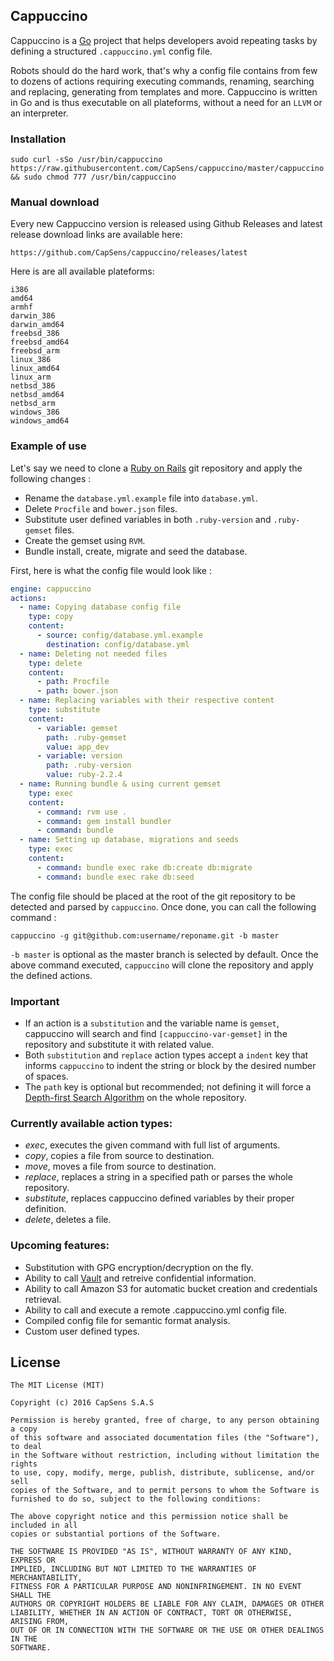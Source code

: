 ## Cappuccino
Cappuccino is a [Go](https://golang.org) project that helps developers avoid repeating tasks by defining a structured `.cappuccino.yml` config file.

Robots should do the hard work, that's why a config file contains from few to dozens of actions requiring executing commands, renaming, searching and replacing, generating from templates and more. Cappuccino is written in Go and is thus executable on all plateforms, without a need for an `LLVM` or an interpreter.

### Installation
```
sudo curl -sSo /usr/bin/cappuccino https://raw.githubusercontent.com/CapSens/cappuccino/master/cappuccino && sudo chmod 777 /usr/bin/cappuccino
```

### Manual download
Every new Cappuccino version is released using Github Releases and latest release download links are available here:
```
https://github.com/CapSens/cappuccino/releases/latest
```

Here is are all available plateforms:
```
i386
amd64
armhf
darwin_386
darwin_amd64
freebsd_386
freebsd_amd64
freebsd_arm
linux_386
linux_amd64
linux_arm
netbsd_386
netbsd_amd64
netbsd_arm
windows_386
windows_amd64
```

### Example of use
Let's say we need to clone a [Ruby on Rails](http://rubyonrails.org/) git repository and apply the following changes :
- Rename the `database.yml.example` file into `database.yml`.
- Delete `Procfile` and `bower.json` files.
- Substitute user defined variables in both `.ruby-version` and `.ruby-gemset` files.
- Create the gemset using `RVM`.
- Bundle install, create, migrate and seed the database.

First, here is what the config file would look like :

```yaml
engine: cappuccino
actions:
  - name: Copying database config file
    type: copy
    content:
      - source: config/database.yml.example
        destination: config/database.yml
  - name: Deleting not needed files
    type: delete
    content:
      - path: Procfile
      - path: bower.json
  - name: Replacing variables with their respective content
    type: substitute
    content:
      - variable: gemset
        path: .ruby-gemset
        value: app_dev
      - variable: version
        path: .ruby-version
        value: ruby-2.2.4
  - name: Running bundle & using current gemset
    type: exec
    content:
      - command: rvm use .
      - command: gem install bundler
      - command: bundle
  - name: Setting up database, migrations and seeds
    type: exec
    content:
      - command: bundle exec rake db:create db:migrate
      - command: bundle exec rake db:seed
```

The config file should be placed at the root of the git repository to be detected and parsed by `cappuccino`. Once done, you can call the following command :
```
cappuccino -g git@github.com:username/reponame.git -b master
```

`-b master` is optional as the master branch is selected by default. Once the above command executed, `cappuccino` will clone the repository and apply the defined actions.

### Important
- If an action is a `substitution` and the variable name is `gemset`, cappuccino will search and find `[cappuccino-var-gemset]` in the repository and substitute it with related value.
- Both `substitution` and `replace` action types accept a `indent` key that informs `cappuccino` to indent the string or block by the desired number of spaces.
- The `path` key is optional but recommended; not defining it will force a [Depth-first Search Algorithm](https://en.wikipedia.org/wiki/Depth-first_search) on the whole repository.

### Currently available action types:
* _exec_, executes the given command with full list of arguments.
* _copy_, copies a file from source to destination.
* _move_, moves a file from source to destination.
* _replace_, replaces a string in a specified path or parses the whole repository.
* _substitute_, replaces cappuccino defined variables by their proper definition.
* _delete_, deletes a file.

### Upcoming features:
* Substitution with GPG encryption/decryption on the fly.
* Ability to call [Vault](https://www.hashicorp.com/vault.html) and retreive confidential information.
* Ability to call Amazon S3 for automatic bucket creation and credentials retrieval.
* Ability to call and execute a remote .cappuccino.yml config file.
* Compiled config file for semantic format analysis.
* Custom user defined types.

## License
```
The MIT License (MIT)

Copyright (c) 2016 CapSens S.A.S

Permission is hereby granted, free of charge, to any person obtaining a copy
of this software and associated documentation files (the "Software"), to deal
in the Software without restriction, including without limitation the rights
to use, copy, modify, merge, publish, distribute, sublicense, and/or sell
copies of the Software, and to permit persons to whom the Software is
furnished to do so, subject to the following conditions:

The above copyright notice and this permission notice shall be included in all
copies or substantial portions of the Software.

THE SOFTWARE IS PROVIDED "AS IS", WITHOUT WARRANTY OF ANY KIND, EXPRESS OR
IMPLIED, INCLUDING BUT NOT LIMITED TO THE WARRANTIES OF MERCHANTABILITY,
FITNESS FOR A PARTICULAR PURPOSE AND NONINFRINGEMENT. IN NO EVENT SHALL THE
AUTHORS OR COPYRIGHT HOLDERS BE LIABLE FOR ANY CLAIM, DAMAGES OR OTHER
LIABILITY, WHETHER IN AN ACTION OF CONTRACT, TORT OR OTHERWISE, ARISING FROM,
OUT OF OR IN CONNECTION WITH THE SOFTWARE OR THE USE OR OTHER DEALINGS IN THE
SOFTWARE.
```
